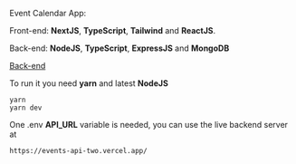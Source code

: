 
Event Calendar App:

Front-end: **NextJS**, **TypeScript**, **Tailwind** and **ReactJS**.

Back-end: **NodeJS**, **TypeScript**, **ExpressJS** and **MongoDB**

[Back-end](https://github.com/viniciuspx/events-api)

To run it you need **yarn** and latest **NodeJS**

```
yarn
yarn dev
```

One .env **API_URL** variable is needed, you can use the live backend server at
 
```
https://events-api-two.vercel.app/
```
